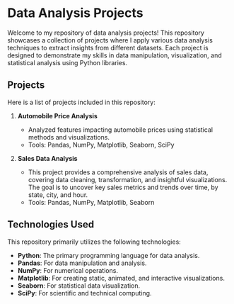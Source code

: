 # Data Analysis Projects

Welcome to my repository of data analysis projects! This repository showcases a collection of projects where I apply various data analysis techniques to extract insights from different datasets. Each project is designed to demonstrate my skills in data manipulation, visualization, and statistical analysis using Python libraries.

## Projects
Here is a list of projects included in this repository:

1. **Automobile Price Analysis**
   - Analyzed features impacting automobile prices using statistical methods and visualizations.
   - Tools: Pandas, NumPy, Matplotlib, Seaborn, SciPy

2. **Sales Data Analysis**
   - This project provides a comprehensive analysis of sales data, covering data cleaning, transformation, and insightful visualizations. The goal is to uncover key sales metrics and trends over       time, by state, city, and hour.
   - Tools: Pandas, NumPy, Matplotlib, Seaborn

## Technologies Used
This repository primarily utilizes the following technologies:
- **Python**: The primary programming language for data analysis.
- **Pandas**: For data manipulation and analysis.
- **NumPy**: For numerical operations.
- **Matplotlib**: For creating static, animated, and interactive visualizations.
- **Seaborn**: For statistical data visualization.
- **SciPy**: For scientific and technical computing.

